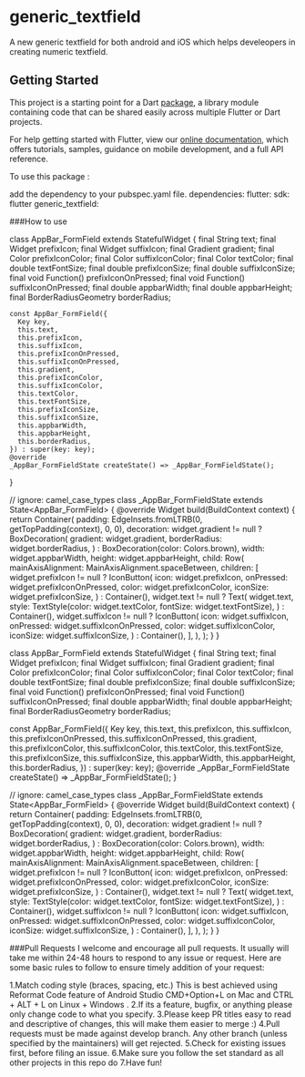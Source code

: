 # generic_textfield

A new generic textfield for both android and iOS which helps develeopers in creating numeric textfield.

## Getting Started

This project is a starting point for a Dart
[package](https://flutter.dev/developing-packages/),
a library module containing code that can be shared easily across
multiple Flutter or Dart projects.

For help getting started with Flutter, view our 
[online documentation](https://flutter.dev/docs), which offers tutorials, 
samples, guidance on mobile development, and a full API reference.

To use this package :

add the dependency to your pubspec.yaml file.
  dependencies:
    flutter:
      sdk: flutter
    generic_textfield:


  ###How to use

  class AppBar_FormField extends StatefulWidget {
    final String text;
    final Widget prefixIcon;
    final Widget suffixIcon;
    final Gradient gradient;
    final Color prefixIconColor;
    final Color suffixIconColor;
    final Color textColor;
    final double textFontSize;
    final double prefixIconSize;
    final double suffixIconSize;
    final void Function() prefixIconOnPressed;
    final void Function() suffixIconOnPressed;
    final double appbarWidth;
    final double appbarHeight;
    final BorderRadiusGeometry borderRadius;

    const AppBar_FormField({
      Key key,
      this.text,
      this.prefixIcon,
      this.suffixIcon,
      this.prefixIconOnPressed,
      this.suffixIconOnPressed,
      this.gradient,
      this.prefixIconColor,
      this.suffixIconColor,
      this.textColor,
      this.textFontSize,
      this.prefixIconSize,
      this.suffixIconSize,
      this.appbarWidth,
      this.appbarHeight,
      this.borderRadius,
    }) : super(key: key);
    @override
    _AppBar_FormFieldState createState() => _AppBar_FormFieldState();
  }

  // ignore: camel_case_types
  class _AppBar_FormFieldState extends State<AppBar_FormField> {
    @override
    Widget build(BuildContext context) {
      return Container(
        padding: EdgeInsets.fromLTRB(0, getTopPadding(context), 0, 0),
        decoration: widget.gradient != null
            ? BoxDecoration(
                gradient: widget.gradient,
                borderRadius: widget.borderRadius,
              )
            : BoxDecoration(color: Colors.brown),
        width: widget.appbarWidth,
        height: widget.appbarHeight,
        child: Row(
          mainAxisAlignment: MainAxisAlignment.spaceBetween,
          children: [
            widget.prefixIcon != null
                ? IconButton(
                    icon: widget.prefixIcon,
                    onPressed: widget.prefixIconOnPressed,
                    color: widget.prefixIconColor,
                    iconSize: widget.prefixIconSize,
                  )
                : Container(),
            widget.text != null
                ? Text(
                    widget.text,
                    style: TextStyle(color: widget.textColor, fontSize: widget.textFontSize),
                  )
                : Container(),
            widget.suffixIcon != null
                ? IconButton(
                    icon: widget.suffixIcon,
                    onPressed: widget.suffixIconOnPressed,
                    color: widget.suffixIconColor,
                    iconSize: widget.suffixIconSize,
                  )
                : Container(),
          ],
        ),
      );
    }
  }

class AppBar_FormField extends StatefulWidget {
  final String text;
  final Widget prefixIcon;
  final Widget suffixIcon;
  final Gradient gradient;
  final Color prefixIconColor;
  final Color suffixIconColor;
  final Color textColor;
  final double textFontSize;
  final double prefixIconSize;
  final double suffixIconSize;
  final void Function() prefixIconOnPressed;
  final void Function() suffixIconOnPressed;
  final double appbarWidth;
  final double appbarHeight;
  final BorderRadiusGeometry borderRadius;

  const AppBar_FormField({
    Key key,
    this.text,
    this.prefixIcon,
    this.suffixIcon,
    this.prefixIconOnPressed,
    this.suffixIconOnPressed,
    this.gradient,
    this.prefixIconColor,
    this.suffixIconColor,
    this.textColor,
    this.textFontSize,
    this.prefixIconSize,
    this.suffixIconSize,
    this.appbarWidth,
    this.appbarHeight,
    this.borderRadius,
  }) : super(key: key);
  @override
  _AppBar_FormFieldState createState() => _AppBar_FormFieldState();
}

// ignore: camel_case_types
class _AppBar_FormFieldState extends State<AppBar_FormField> {
  @override
  Widget build(BuildContext context) {
    return Container(
      padding: EdgeInsets.fromLTRB(0, getTopPadding(context), 0, 0),
      decoration: widget.gradient != null
          ? BoxDecoration(
              gradient: widget.gradient,
              borderRadius: widget.borderRadius,
            )
          : BoxDecoration(color: Colors.brown),
      width: widget.appbarWidth,
      height: widget.appbarHeight,
      child: Row(
        mainAxisAlignment: MainAxisAlignment.spaceBetween,
        children: [
          widget.prefixIcon != null
              ? IconButton(
                  icon: widget.prefixIcon,
                  onPressed: widget.prefixIconOnPressed,
                  color: widget.prefixIconColor,
                  iconSize: widget.prefixIconSize,
                )
              : Container(),
          widget.text != null
              ? Text(
                  widget.text,
                  style: TextStyle(color: widget.textColor, fontSize: widget.textFontSize),
                )
              : Container(),
          widget.suffixIcon != null
              ? IconButton(
                  icon: widget.suffixIcon,
                  onPressed: widget.suffixIconOnPressed,
                  color: widget.suffixIconColor,
                  iconSize: widget.suffixIconSize,
                )
              : Container(),
        ],
      ),
    );
  }
}

###Pull Requests
I welcome and encourage all pull requests. It usually will take me within 24-48 hours to respond to any issue or request. Here are some basic rules to follow to ensure timely addition of your request:

1.Match coding style (braces, spacing, etc.) This is best achieved using Reformat Code feature of Android Studio CMD+Option+L on Mac and CTRL + ALT + L on Linux + Windows .
2.If its a feature, bugfix, or anything please only change code to what you specify.
3.Please keep PR titles easy to read and descriptive of changes, this will make them easier to merge :)
4.Pull requests must be made against develop branch. Any other branch (unless specified by the maintainers) will get rejected.
5.Check for existing issues first, before filing an issue.
6.Make sure you follow the set standard as all other projects in this repo do
7.Have fun!
